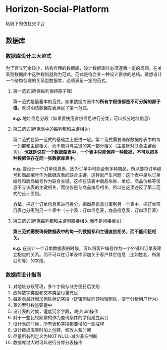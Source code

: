 # Horizon-Social-Platform
格局下的仿社交平台

## 数据库
### 数据库设计三大范式
为了建立冗余较小、结构合理的数据库，设计数据库时必须遵循一定的规则。在关系型数据库中这种规则就称为范式。范式是符合某一种设计要求的总结。要想设计一个结构合理的关系型数据库，必须满足一定的范式。
1. 第一范式(确保每列保持原子性)
   
   第一范式是最基本的范式。如果数据库表中的**所有字段值都是不可分解的原子值**，就说明该数据库表满足了第一范式。
   
   **e.g.** 地址信息分段（如果要使用省份信息进行分类，可以拆分地址信息）
3. 第二范式(确保表中的每列都和主键相关)
   
   第二范式在第一范式的基础之上更进一层。第二范式需要确保数据库表中的每一列都和主键相关，而不能只与主键的某一部分相关（主要针对联合主键而言）。**也就是说在一个数据库表中，一个表中只能保存一种数据，不可以把多种数据保存在同一张数据库表中。**
   
   **e.g.** 要设计一个订单信息表，因为订单中可能会有多种商品，所以要将订单编号和商品编号作为数据库表的联合主键，这样就产生问题：这个表中是以订单编号和商品编号作为联合主键。这样在该表中商品名称、单位、商品价格等信息不与该表的主键相关，而仅仅是与商品编号相关。所以在这里违反了第二范式的设计原则。

   **方法**：把这个订单信息表进行拆分，把商品信息分离到另一个表中，把订单项目表也分离到另一个表中（三个表：订单信息表，商品信息表，订单项目表）
   
5. 第三范式(确保每列都和主键列直接相关,而不是间接相关)

   **第三范式需要确保数据表中的每一列数据都和主键直接相关，而不能间接相关。**
   
   **e.g.** 在设计一个订单数据表的时候，可以将客户编号作为一个外键和订单表建立相应的关系。而不可以在订单表中添加关于客户其它信息（比如姓名、所属公司等）的字段。

### 数据库设计指南
1. 对地址分段管理，多个字段存储方便日后使用
2. 选择数字类型和文本类型尽量充足
3. 每张表最好增加删除标记字段（逻辑删除而非物理删除，便于分析用户行为）
4. 表的索引数量要适中
5. 设计表的时候，适度冗余字段，减少join操作
6. 对于一些比较频繁的作为查询条件的字段建立索引
7. 设计表的时候，所有表和字段都要增加一些注释
8. 设计数据库表时加上创建、修改人和时间
9. 尽量所有列定义为NOT NULL-减少非空判断
10. 数据库过大时可以进行分库分表操作
